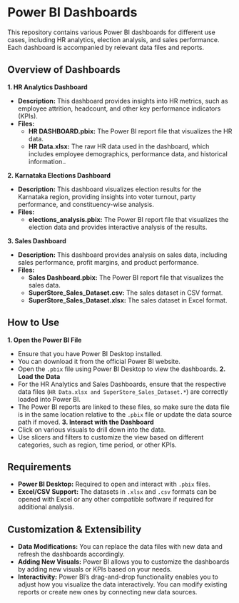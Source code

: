 # Power BI Dashboards

This repository contains various Power BI dashboards for different use cases, including HR analytics, election analysis, and sales performance. Each dashboard is accompanied by relevant data files and reports.

## Overview of Dashboards
**1. HR Analytics Dashboard**

- **Description:** This dashboard provides insights into HR metrics, such as employee attrition, headcount, and other key performance indicators (KPIs).
- **Files:**
    - **HR DASHBOARD.pbix:** The Power BI report file that visualizes the HR data.
    - **HR Data.xlsx:** The raw HR data used in the dashboard, which includes employee demographics, performance data, and historical information..

**2. Karnataka Elections Dashboard**

- **Description:** This dashboard visualizes election results for the Karnataka region, providing insights into voter turnout, party performance, and constituency-wise analysis.
- **Files:**
    - **elections_analysis.pbix:** The Power BI report file that visualizes the election data and provides interactive analysis of the results.

**3. Sales Dashboard**

- **Description:** This dashboard provides analysis on sales data, including sales performance, profit margins, and product performance.
- **Files:**
    - **Sales Dashboard.pbix:** The Power BI report file that visualizes the sales data.
    - **SuperStore_Sales_Dataset.csv:** The sales dataset in CSV format.
    - **SuperStore_Sales_Dataset.xlsx:** The sales dataset in Excel format.

## How to Use
**1. Open the Power BI File**
- Ensure that you have Power BI Desktop installed. 
- You can download it from the official Power BI website.
- Open the `.pbix` file using Power BI Desktop to view the dashboards.
**2. Load the Data**
- For the HR Analytics and Sales Dashboards, ensure that the respective data files (`HR Data.xlsx and SuperStore_Sales_Dataset.*`) are correctly loaded into Power BI.
- The Power BI reports are linked to these files, so make sure the data file is in the same location relative to the `.pbix` file or update the data source path if moved.
**3. Interact with the Dashboard**
- Click on various visuals to drill down into the data.
- Use slicers and filters to customize the view based on different categories, such as region, time period, or other KPIs.

## Requirements
- **Power BI Desktop:** Required to open and interact with `.pbix` files.
- **Excel/CSV Support:** The datasets in `.xlsx` and `.csv` formats can be opened with Excel or any other compatible software if required for additional analysis.

## Customization & Extensibility
- **Data Modifications:** You can replace the data files with new data and refresh the dashboards accordingly.
- **Adding New Visuals:** Power BI allows you to customize the dashboards by adding new visuals or KPIs based on your needs.
- **Interactivity:** Power BI’s drag-and-drop functionality enables you to adjust how you visualize the data interactively. You can modify existing reports or create new ones by connecting new data sources.
